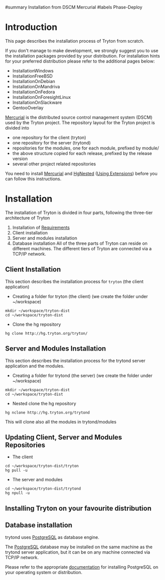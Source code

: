 ﻿#summary Installation from DSCM Mercurial
#labels Phase-Deploy


# Introduction #

This page describes the installation process of Tryton from scratch.

If you don't manage to make development, we strongly suggest you to use the installation packages provided by your distribution. For installation hints for your preferred distribution please refer to the additional pages below:

  * InstallationWindows
  * InstallationFreeBSD
  * InstallationOnDebian
  * InstallationOnMandriva
  * InstallationOnFedora
  * InstallationOnForesightLinux
  * InstallationOnSlackware
  * GentooOverlay

[Mercurial](http://www.selenic.com/mercurial/wiki/index.cgi/Mercurial) is the distributed source control management system (DSCM) used by the Tryton project. The repository layout for the Tryton project is divided into
  * one repository for the client (tryton)
  * one repository for the server (trytond)
  * repositories for the modules, one for each module, prefixed by module/
  * the above structure copied for each release, prefixed by the release version
  * several other project related repositories

You need to install [Mercurial](http://www.selenic.com/mercurial/wiki/index.cgi/BinaryPackages) and [HgNested](http://code.google.com/p/hgnested/) ([Using Extensions](http://mercurial.selenic.com/wiki/UsingExtensions)) before you can follow this instructions.

# Installation #
The installation of Tryton is divided in four parts, following the three-tier architecture of Tryton
  1. Installation of [Requirements](Requirements.md)
  1. Client installation
  1. Server and modules installation
  1. Database installation
All of the three parts of Tryton can reside on different machines. The different tiers of Tryton are connected via a TCP/IP network.

## Client Installation ##

This section describes the installation process for `tryton` (the client application)

  * Creating a folder for tryton (the client) (we create the folder under ~/workspace)
```
mkdir ~/workspace/tryton-dist
cd ~/workspace/tryton-dist
```
  * Clone the hg repository
```
hg clone http://hg.tryton.org/tryton/
```

## Server and Modules Installation ##

This section describes the installation process for the trytond server application and the modules.

  * Creating a folder for trytond (the server) (we create the folder under ~/workspace)
```
mkdir ~/workspace/tryton-dist
cd ~/workspace/tryton-dist
```

  * Nested clone the hg repository
```
hg nclone http://hg.tryton.org/trytond
```

This will clone also all the modules in trytond/modules


## Updating Client, Server and Modules Repositories ##

  * The client
```
cd ~/workspace/tryton-dist/tryton
hg pull -u
```

  * The server and modules
```
cd ~/workspace/tryton-dist/trytond
hg npull -u
```


## Installing Tryton on your favourite distribution ##



## Database installation ##
trytond uses [PostgreSQL](http://www.postgresql.org/) as database engine.

The [PostgreSQL](http://www.postgresql.org/) database may be installed on the same machine as the trytond server application, but it can be on any machine connected via TCP/IP network.

Please refer to the appropriate [documentation](http://www.postgresql.org/docs/) for installing PostgreSQL on your operating system or distribution.